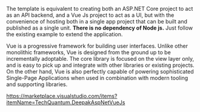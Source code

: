 The template is equivalent to creating both an ASP.NET Core project to act as an API backend, and a Vue Js project to act as a UI, but with the convenience of hosting both in a single app project that can be built and published as a single unit. **There is no dependency of Node js.** 
Just follow the existing example to extend the application. 

Vue is a progressive framework for building user interfaces. Unlike other monolithic frameworks, Vue is designed from the ground up to be incrementally adoptable. The core library is focused on the view layer only, and is easy to pick up and integrate with other libraries or existing projects. On the other hand, Vue is also perfectly capable of powering sophisticated Single-Page Applications when used in combination with modern tooling and supporting libraries.

https://marketplace.visualstudio.com/items?itemName=TechQuantum.DeepakAspNetVueJs
